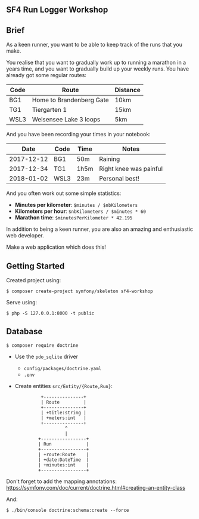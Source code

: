 SF4 Run Logger Workshop
-----------------------

Brief
-----

As a keen runner, you want to be able to keep track of the runs that you make.

You realise that you want to gradually work up to running a marathon in a
years time, and you want to gradually build up your weekly runs. You have
already got some regular routes:

| Code | Route                     | Distance   |
| ---- | ------------------------- | ---------- |
| BG1  | Home to Brandenberg Gate  | 10km       |
| TG1  | Tiergarten 1              | 15km       |
| WSL3 | Weisensee Lake 3 loops    | 5km        |

And you have been recording your times in your notebook:

| Date        | Code | Time       | Notes                  |
| ----------- | ---- | ---------- | -----------------------|
| 2017-12-12  | BG1  | 50m        | Raining                |
| 2017-12-34  | TG1  | 1h5m       | Right knee was painful |
| 2018-01-02  | WSL3 | 23m        | Personal best!         |

And you often work out some simple statistics:

- **Minutes per kilometer**: `$minutes / $nbKilometers`
- **Kilometers per hour**: `$nbKilometers / $minutes * 60`
- **Marathon time**: `$minutesPerKilometer * 42.195`

In addition to being a keen runner, you are also an amazing and enthusiastic
web developer.

Make a web application which does this!

Getting Started
----------------

Created project using:

    $ composer create-project symfony/skeleton sf4-workshop

Serve using:

    $ php -S 127.0.0.1:8000 -t public

Database
--------

```
$ composer require doctrine
```

- Use the `pdo_sqlite` driver
    - `config/packages/doctrine.yaml`
    - `.env`

- Create entities `src/Entity/{Route,Run}`:


```
             +---------------+
             | Route         |
             +---------------+
             | +title:string |
             | +meters:int   |
             +---------------+
                      ^
                      |
            +-----------------+
            | Run             |
            +-----------------+
            | +route:Route    |
            | +date:DateTime  |
            | +minutes:int    |
            +-----------------+
```

Don't forget to add the mapping annotations:
https://symfony.com/doc/current/doctrine.html#creating-an-entity-class

And:

```
$ ./bin/console doctrine:schema:create --force
```


